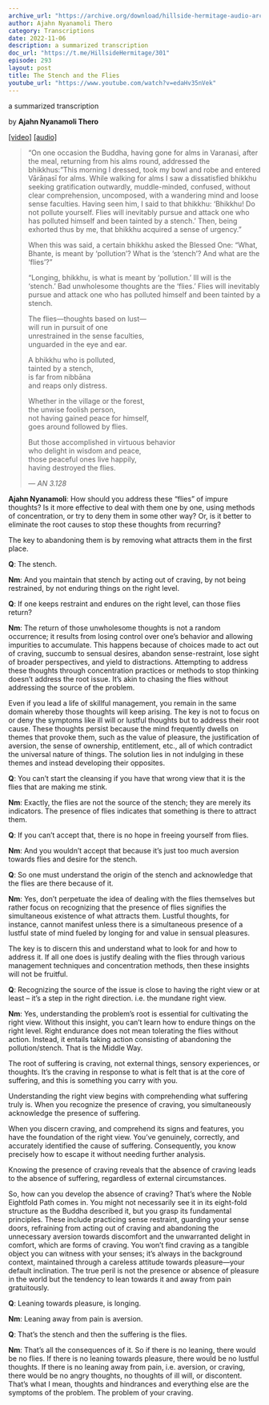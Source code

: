 ```yaml
---
archive_url: "https://archive.org/download/hillside-hermitage-audio-archive/20221106%20-%20293hh%20-%20The%20stench%20and%20the%20flies%20-%20AN%203.128.mp3"
author: Ajahn Nyanamoli Thero
category: Transcriptions
date: 2022-11-06
description: a summarized transcription
doc_url: "https://t.me/HillsideHermitage/301"
episode: 293
layout: post
title: The Stench and the Flies
youtube_url: "https://www.youtube.com/watch?v=edaHv35nVek"
---
```


a summarized transcription

by **Ajahn Nyanamoli Thero**

[\[video\]](https://www.youtube.com/watch?v=edaHv35nVek) [\[audio\]](https://archive.org/download/hillside-hermitage-audio-archive/20221106%20-%20293hh%20-%20The%20stench%20and%20the%20flies%20-%20AN%203.128.mp3)

> “On one occasion the Buddha, having gone for alms in Varanasi, after
> the meal, returning from his alms round, addressed the bhikkhus:”This
> morning I dressed, took my bowl and robe and entered Vārāṇasī for
> alms. While walking for alms I saw a dissatisfied bhikkhu seeking
> gratification outwardly, muddle-minded, confused, without clear
> comprehension, uncomposed, with a wandering mind and loose sense
> faculties. Having seen him, I said to that bhikkhu: ‘Bhikkhu! Do not
> pollute yourself. Flies will inevitably pursue and attack one who has
> polluted himself and been tainted by a stench.’ Then, being exhorted
> thus by me, that bhikkhu acquired a sense of urgency.”
>
> When this was said, a certain bhikkhu asked the Blessed One: “What,
> Bhante, is meant by ‘pollution’? What is the ‘stench’? And what are
> the ‘flies’?”
>
> “Longing, bhikkhu, is what is meant by ‘pollution.’ Ill will is the
> ‘stench.’ Bad unwholesome thoughts are the ‘flies.’ Flies will
> inevitably pursue and attack one who has polluted himself and been
> tainted by a stench.
>
> The flies—thoughts based on lust—  
> will run in pursuit of one  
> unrestrained in the sense faculties,  
> unguarded in the eye and ear.  
>   
> A bhikkhu who is polluted,  
> tainted by a stench,  
> is far from nibbāna  
> and reaps only distress.  
>   
> Whether in the village or the forest,  
> the unwise foolish person,  
> not having gained peace for himself,  
> goes around followed by flies.  
>   
> But those accomplished in virtuous behavior  
> who delight in wisdom and peace,  
> those peaceful ones live happily,  
> having destroyed the flies.
>
> — <cite>AN 3.128</cite>

**Ajahn Nyanamoli**: How should you address these “flies” of impure
thoughts? Is it more effective to deal with them one by one, using
methods of concentration, or try to deny them in some other way? Or, is
it better to eliminate the root causes to stop these thoughts from
recurring?

The key to abandoning them is by removing what attracts them in the
first place.

**Q**: The stench.

**Nm**: And you maintain that stench by acting out of craving, by not
being restrained, by not enduring things on the right level.

**Q**: If one keeps restraint and endures on the right level, can those
flies return?

**Nm**: The return of those unwholesome thoughts is not a random
occurrence; it results from losing control over one’s behavior and
allowing impurities to accumulate. This happens because of choices made
to act out of craving, succumb to sensual desires, abandon
sense-restraint, lose sight of broader perspectives, and yield to
distractions. Attempting to address these thoughts through concentration
practices or methods to stop thinking doesn’t address the root issue.
It’s akin to chasing the flies without addressing the source of the
problem.

Even if you lead a life of skillful management, you remain in the same
domain whereby those thoughts will keep arising. The key is not to focus
on or deny the symptoms like ill will or lustful thoughts but to address
their root cause. These thoughts persist because the mind frequently
dwells on themes that provoke them, such as the value of pleasure, the
justification of aversion, the sense of ownership, entitlement, etc.,
all of which contradict the universal nature of things. The solution
lies in not indulging in these themes and instead developing their
opposites.

**Q**: You can’t start the cleansing if you have that wrong view that it
is the flies that are making me stink.

**Nm**: Exactly, the flies are not the source of the stench; they are
merely its indicators. The presence of flies indicates that something is
there to attract them.

**Q**: If you can’t accept that, there is no hope in freeing yourself
from flies.

**Nm**: And you wouldn’t accept that because it’s just too much aversion
towards flies and desire for the stench.

**Q**: So one must understand the origin of the stench and acknowledge
that the flies are there because of it.

**Nm**: Yes, don’t perpetuate the idea of dealing with the flies
themselves but rather focus on recognizing that the presence of flies
signifies the simultaneous existence of what attracts them. Lustful
thoughts, for instance, cannot manifest unless there is a simultaneous
presence of a lustful state of mind fueled by longing for and value in
sensual pleasures.

The key is to discern this and understand what to look for and how to
address it. If all one does is justify dealing with the flies through
various management techniques and concentration methods, then these
insights will not be fruitful.

**Q**: Recognizing the source of the issue is close to having the right
view or at least – it’s a step in the right direction. i.e. the mundane
right view.

**Nm**: Yes, understanding the problem’s root is essential for
cultivating the right view. Without this insight, you can’t learn how to
endure things on the right level. Right endurance does not mean
tolerating the flies without action. Instead, it entails taking action
consisting of abandoning the pollution/stench. That is the Middle Way.

The root of suffering is craving, not external things, sensory
experiences, or thoughts. It’s the craving in response to what is felt
that is at the core of suffering, and this is something you carry with
you.

Understanding the right view begins with comprehending what suffering
truly is. When you recognize the presence of craving, you simultaneously
acknowledge the presence of suffering.

When you discern craving, and comprehend its signs and features, you
have the foundation of the right view. You’ve genuinely, correctly, and
accurately identified the cause of suffering. Consequently, you know
precisely how to escape it without needing further analysis.

Knowing the presence of craving reveals that the absence of craving
leads to the absence of suffering, regardless of external circumstances.

So, how can you develop the absence of craving? That’s where the Noble
Eightfold Path comes in. You might not necessarily see it in its
eight-fold structure as the Buddha described it, but you grasp its
fundamental principles. These include practicing sense restraint,
guarding your sense doors, refraining from acting out of craving and
abandoning the unnecessary aversion towards discomfort and the
unwarranted delight in comfort, which are forms of craving. You won’t
find craving as a tangible object you can witness with your senses; it’s
always in the background context, maintained through a careless attitude
towards pleasure—your default inclination. The true peril is not the
presence or absence of pleasure in the world but the tendency to lean
towards it and away from pain gratuitously.

**Q**: Leaning towards pleasure, is longing.

**Nm**: Leaning away from pain is aversion.

**Q**: That’s the stench and then the suffering is the flies.

**Nm**: That’s all the consequences of it. So if there is no leaning,
there would be no flies. If there is no leaning towards pleasure, there
would be no lustful thoughts. If there is no leaning away from pain,
i.e. aversion, or craving, there would be no angry thoughts, no thoughts
of ill will, or discontent. That’s what I mean, thoughts and hindrances
and everything else are the symptoms of the problem. The problem of your
craving.
